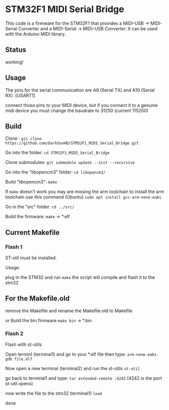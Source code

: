 
# STM32F1 MIDI Serial Bridge
This code is a firmware for the STM32F1 that provides a
MIDI-USB -> MIDI-Serial Converter and a MIDI-Serial -> MIDI-USB Converter.
It can be used with the Arduino MIDI library.


## Status
working!

## Usage
The pins for the serial communication are A9 (Serial TX) and A10 (Serial RX).
[USART1]

connect those pins to your MIDI device, but if you connect it to a genuine
midi device you must change the baudrate to 31250 (current 115200)


## Build

Clone : 
`git clone https://github.com/DarkSunHD/STM32F1_MIDI_Serial_Bridge.git`

Go into the folder: 
`cd STM32F1_MIDI_Serial_Bridge`

Clone submodules: 
`git submodule update --init --recursive`

Go into the "libopencm3" folder: 
`cd libopencm3/`

Build "libopencm3": 
`make`

If `make` doesn't work you may are missing the arm toolchain
to install the arm toolchain use this command (Ubuntu)
`sudo apt install gcc-arm-none-eabi`

Go in the "src" folder: 
`cd ../src/`

Build the firmware: 
`make` -> *.elf


## Current Makefile

### Flash 1

ST-util must be installed.

Usage:

plug in the STM32 and run `make`
the script will compile and flash it to the stm32


## For the Makefile.old

remove the Makefile and rename the Makefile.old to Makefile

or Build the bin firmware
`make bin` -> *.bin


### Flash 2
Flash with st-utils


Open terminl (terminal1) and go to your *.elf file then type:
`arm-none-eabi-gdb file.elf`

Now open a new terminal (terminal2) and run the st-utils `st-util`

go back to terminal1 and type: `tar extended-remote :4242`
(4242 is the port st-util opens)

now write the file to the stm32 (terminal1) `load`

done

